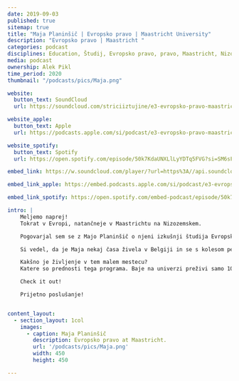 ```yaml
---
date: 2019-09-03
published: true 
sitemap: true
title: "Maja Planinšič | Evropsko pravo | Maastricht University" 
description: "Evropsko pravo | Maastricht "
categories: podcast
disciplines: Education, Študij, Evropsko pravo, pravo, Maastricht, Nizozemska, BSc
media: podcast
ownership: Alek Pikl
time_period: 2020
thumbnail: "/podcasts/pics/Maja.png"

website:
  button_text: SoundCloud
  url: https://soundcloud.com/striciiztujine/e3-evropsko-pravo-maastricht-university-z-majo-planinsic?in=striciiztujine/sets/1-sezona

website_apple:
  button_text: Apple
  url: https://podcasts.apple.com/si/podcast/e3-evropsko-pravo-maastricht-university-z-majo-planinsic/id1435290632?i=1000420125929

website_spotify:
  button_text: Spotify
  url: https://open.spotify.com/episode/50k7KdaUNXLlLyYDTq5FVG?si=SM6sFmrqSQ2W9ZsC_qOHSg

embed_link: https://w.soundcloud.com/player/?url=https%3A//api.soundcloud.com/tracks/502634526&color=%23ff5500&auto_play=false&hide_related=false&show_comments=true&show_user=true&show_reposts=false&show_teaser=true

embed_link_apple: https://embed.podcasts.apple.com/si/podcast/e3-evropsko-pravo-maastricht-university-z-majo-planinsic/id1435290632?i=1000420125929

embed_link_spotify: https://open.spotify.com/embed-podcast/episode/50k7KdaUNXLlLyYDTq5FVG

intro: |
    Meljemo naprej!
    Tokrat v Evropi, natančneje v Maastrichtu na Nizozemskem.

    Pogovarjal sem se z Majo Planinšič o njeni izkušnji študija Evropskega prava.

    Si vedel, da je Maja nekaj časa živela v Belgiji in se s kolesom peljala na predavanja na Nizozemsko? Krejzi...

    Kakšno je življenje v tem malem mestecu?
    Katere so prednosti tega programa. Baje na univerzi preživi samo 10h na teden, a je vseeno vedno zaposlena ... Kako je to mogoče?

    Check it out!

    Prijetno poslušanje!


content_layout:
  - section_layout: 1col
    images:
      - caption: Maja Planinšič 
        description: Evropsko pravo at Maastricht.
        url: '/podcasts/pics/Maja.png'
        width: 450 
        height: 450

---
```


